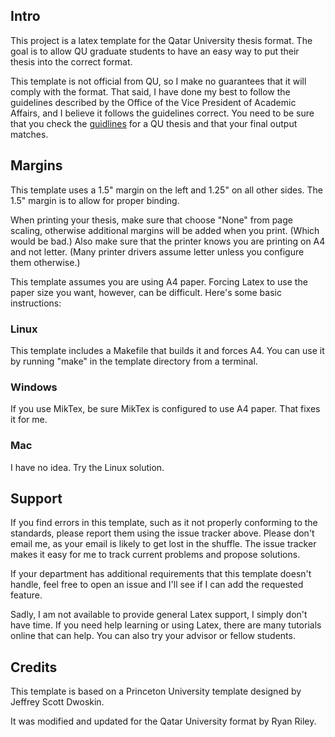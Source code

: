 Intro
-----

This project is a latex template for the Qatar University thesis format.
The goal is to allow QU graduate students to have an easy way to put
their thesis into the correct format.

This template is not official from QU, so I make no guarantees that it
will comply with the format.  That said, I have done my best to follow
the guidelines described by the Office of the Vice President of Academic
Affairs, and I believe it follows the guidelines correct.
You need to be sure that you check the [guidlines](http://www.qu.edu.qa/offices/vpcao/graduates/)
for a QU thesis and that your final output matches.

Margins
-------
This template uses a 1.5" margin on the left and 1.25" on all other sides.
The 1.5" margin is to allow for proper binding.

When printing your thesis, make sure that choose "None" from page scaling,
otherwise additional margins will be added when you print.  (Which would be
bad.)  Also make sure that the printer knows you are printing on A4 and not
letter.  (Many printer drivers assume letter unless you configure them 
otherwise.)

This template assumes you are using A4 paper.  Forcing Latex to use the paper size
you want, however, can be difficult.  Here's some basic instructions:

### Linux
This template includes a Makefile that builds it and forces A4.  You can use
it by running "make" in the template directory from a terminal.

### Windows
If you use MikTex, be sure MikTex is configured to use A4 paper.  That fixes it for me.

### Mac
I have no idea.  Try the Linux solution.

Support
-------
If you find errors in this template, such as it not properly conforming to the standards,
please report them using the issue tracker above.  Please don't email me, as your email
is likely to get lost in the shuffle.  The issue tracker makes it easy for me to track
current problems and propose solutions.

If your department has additional requirements that this template doesn't handle,
feel free to open an issue and I'll see if I can add the requested feature.

Sadly, I am not available to provide general Latex support, I simply don't have
time. If you need help learning or using Latex, there are many tutorials online
that can help.  You can also try your advisor or fellow students.

Credits
-------
This template is based on a Princeton University template designed by Jeffrey Scott Dwoskin.

It was modified and updated for the Qatar University format by Ryan Riley.

